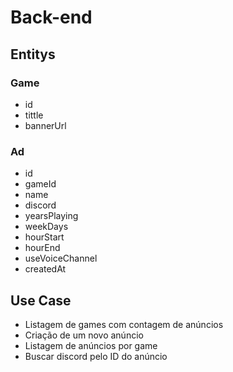 # Back-end

## Entitys

### Game

* id
* tittle
* bannerUrl

### Ad

* id
* gameId
* name
* discord
* yearsPlaying
* weekDays
* hourStart
* hourEnd
* useVoiceChannel
* createdAt

## Use Case

* Listagem de games com contagem de anúncios
* Criação de um novo anúncio
* Listagem de anúncios por game
* Buscar discord pelo ID do anúncio
